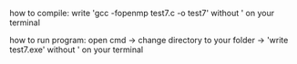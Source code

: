 how to compile:
write 'gcc -fopenmp test7.c -o test7' without ' on your terminal

how to run program:
open cmd -> change directory to your folder -> 'write test7.exe' without ' on your terminal
